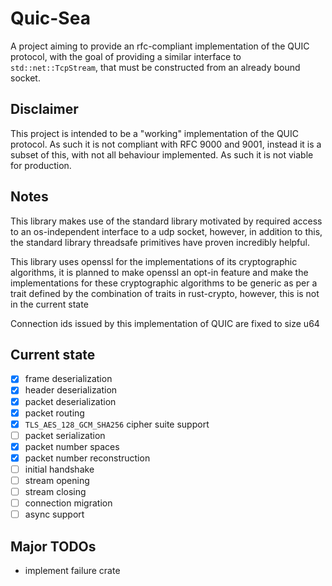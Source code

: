 # Quic-Sea

A project aiming to provide an rfc-compliant implementation of the
QUIC protocol, with the goal of providing a similar interface to `std::net::TcpStream`,
that must be constructed from an already bound socket.

## Disclaimer

This project is intended to be a "working" implementation of the QUIC protocol.
As such it is not compliant with RFC 9000 and 9001, instead it is a subset of this,
with not all behaviour implemented. As such it is not viable for production.

## Notes

This library makes use of the standard library motivated by required access to an
os-independent interface to a udp socket, however, in addition to this, the standard
library threadsafe primitives have proven incredibly helpful.

This library uses openssl for the implementations of its cryptographic algorithms,
it is planned to make openssl an opt-in feature and make the implementations for
these cryptographic algorithms to be generic as per a trait defined by the
combination of traits in rust-crypto, however, this is not in the current state

Connection ids issued by this implementation of QUIC are fixed to size u64

## Current state

- [x] frame deserialization
- [x] header deserialization
- [x] packet deserialization
- [x] packet routing
- [x] `TLS_AES_128_GCM_SHA256` cipher suite support
- [ ] packet serialization
- [x] packet number spaces
- [x] packet number reconstruction
- [ ] initial handshake
- [ ] stream opening
- [ ] stream closing
- [ ] connection migration
- [ ] async support

## Major TODOs

- implement failure crate

